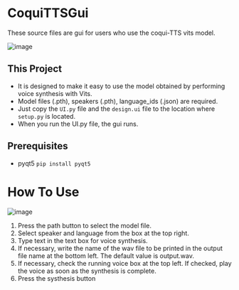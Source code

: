 # CoquiTTSGui
These source files are gui for users who use the coqui-TTS vits model.

![image](https://user-images.githubusercontent.com/87223285/186101795-75a3194f-5e2e-46a4-b61d-e64bdc50dfea.png)

## This Project
* It is designed to make it easy to use the model obtained by performing voice synthesis with Vits.
* Model files (.pth), speakers (.pth), language_ids (.json) are required.
* Just copy the `UI.py` file and the `design.ui` file to the location where `setup.py` is located.
* When you run the UI.py file, the gui runs.

## Prerequisites
* pyqt5
```pip install pyqt5```

# How To Use
![image](https://user-images.githubusercontent.com/87223285/186101795-75a3194f-5e2e-46a4-b61d-e64bdc50dfea.png)
1. Press the path button to select the model file.
2. Select speaker and language from the box at the top right.
3. Type text in the text box for voice synthesis.
4. If necessary, write the name of the wav file to be printed in the output file name at the bottom left. The default value is output.wav.
5. If necessary, check the running voice box at the top left. If checked, play the voice as soon as the synthesis is complete.
6. Press the systhesis button



